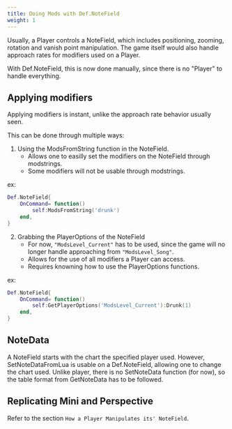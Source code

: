 ```yaml
---
title: Doing Mods with Def.NoteField
weight: 1
---
```


Usually, a Player controls a NoteField, which includes positioning, zooming, rotation and vanish point manipulation. The game itself would also handle approach rates for modifiers used on a Player.

With Def.NoteField, this is now done manually, since there is no "Player" to handle everything.

## Applying modifiers

Applying modifiers is instant, unlike the approach rate behavior usually seen.

This can be done through multiple ways:

1. Using the ModsFromString function in the NoteField.
	- Allows one to easilly set the modifiers on the NoteField through modstrings.
	- Some modifiers will not be usable through modstrings.

ex:
```lua
Def.NoteField{
	OnCommand= function()
		self:ModsFromString('drunk')
	end,
}
```

2. Grabbing the PlayerOptions of the NoteField
	- For now, `"ModsLevel_Current"` has to be used, since the game will no longer handle approaching from `"ModsLevel_Song"`.
	- Allows for the use of all modifiers a Player can access.
	- Requires knowning how to use the PlayerOptions functions.

ex:
```lua
Def.NoteField{
	OnCommand= function()
		self:GetPlayerOptions('ModsLevel_Current'):Drunk(1)
	end,
}
```

## NoteData

A NoteField starts with the chart the specified player used. However, SetNoteDataFromLua is usable on a Def.NoteField, allowing one to change the chart used. Unlike player, there is no SetNoteData function (for now), so the table format from GetNoteData has to be followed.

## Replicating Mini and Perspective
Refer to the section `How a Player Manipulates its' NoteField`.
